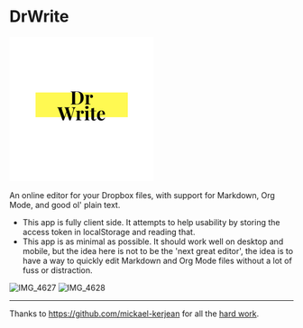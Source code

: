 # DrWrite

![DrWrite_logo](./DrWrite_logo.png)

An online editor for your Dropbox files, with support for Markdown, Org Mode, and good ol' plain text.

-   This app is fully client side. It attempts to help usability by storing the access token in localStorage and reading that.
-   This app is as minimal as possible. It should work well on desktop and mobile, but the idea here is not to be the 'next great editor', the idea is to have a way to quickly edit Markdown and Org Mode files without a lot of fuss or distraction.

![IMG_4627](https://user-images.githubusercontent.com/772937/117858525-d2411b80-b242-11eb-9190-a62467d0cd5e.jpg)
![IMG_4628](https://user-images.githubusercontent.com/772937/117858527-d2d9b200-b242-11eb-82ef-7307121cda3e.jpg)

---

Thanks to https://github.com/mickael-kerjean for all the [hard work](https://github.com/mickael-kerjean/nuage/blob/master/client/pages/viewerpage/editor/orgmode.js).
